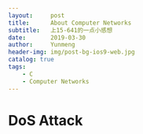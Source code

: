 ```yaml
---
layout:     post
title:      About Computer Networks
subtitle:   上15-641的一点小感想
date:       2019-03-30
author:     Yunmeng
header-img: img/post-bg-ios9-web.jpg
catalog: true
tags:
    - C
    - Computer Networks
---
```


# DoS Attack
